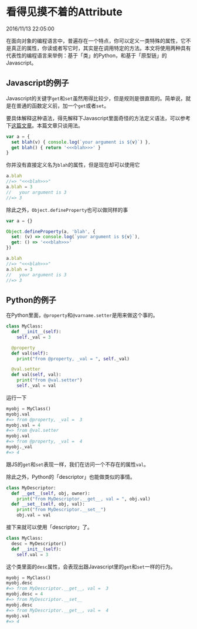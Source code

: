 # 看得见摸不着的Attribute
2016/11/13 22:05:00

在面向对象的编程语言中，普遍存在一个特点，你可以定义一类特殊的属性，它不是真正的属性，你读或者写它时，其实是在调用特定的方法。本文将使用两种具有代表性的编程语言来举例：基于「类」的Python，和基于「原型链」的Javascript。


## Javascript的例子

Javascript的关键字`get`和`set`虽然用得比较少，但是规则是很直观的。简单说，就是在普通的函数定义前，加一个`get`或者`set`。

要具体解释这种语法，得先解释下Javascript里面奇怪的方法定义语法，可以参考下[这篇文章][article]。本篇文章只谈用法。

```js
var a = {
  set blah(v) { console.log(`your argument is ${v}`) },
  get blah() { return '<<<blah>>>' }
}
```

你并没有直接定义名为`blah`的属性，但是现在却可以使用它

```js
a.blah
//=> "<<<blah>>>"
a.blah = 3
//   your argument is 3
//=> 3
```

除此之外，`Object.defineProperty`也可以做同样的事

```js
var a = {}

Object.defineProperty(a, 'blah', {
  set: (v) => console.log(`your argument is ${v}`),
  get: () => '<<<blah>>>'
})
```

```js
a.blah
//=> "<<<blah>>>"
a.blah = 3
//   your argument is 3
//=> 3
```

## Python的例子

在Python里面，`@property`和`@varname.setter`是用来做这个事的。

```python
class MyClass:
  def __init__(self):
    self._val = 3

  @property
  def val(self):
    print("from @property, _val = ", self._val)

  @val.setter
  def val(self, val):
    print("from @val.setter")
    self._val = val
```

运行一下

```python
myobj = MyClass()
myobj.val
#=> from @property, _val =  3
myobj.val = 4
#=> from @val.setter
myobj.val
#=> from @property, _val =  4
myobj._val
#=> 4
```

跟JS的`get`和`set`表现一样，我们在访问一个不存在的属性`val`。

除此之外，Python的「descriptor」也能做类似的事情。

```python
class MyDescriptor:
  def __get__(self, obj, owner):
    print("from MyDescriptor.__get__, val = ", obj.val)
  def __set__(self, obj, val):
    print("from MyDescriptor.__set__")
    obj.val = val
```

接下来就可以使用「descriptor」了。

```python
class MyClass:
  desc = MyDescriptor()
  def __init__(self):
    self.val = 3
```

这个类里面的`desc`属性，会表现出跟Javascript里的`get`和`set`一样的行为。

```python
myobj = MyClass()
myobj.desc
#=> from MyDescriptor.__get__, val =  3
myobj.desc = 4
#=> from MyDescriptor.__set__
myobj.desc
#=> from MyDescriptor.__get__, val =  4
myobj.val
#=> 4
```

[article]: /2016/11/14/22.02.md
